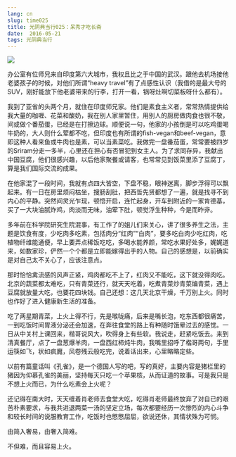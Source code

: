 ```yaml
---
lang: cn
slug: time025
title: 光阴典当行025：呆秀才吃长斋
date:  2016-05-21
tags: 光阴典当行
---
```

<!-- more -->
![](/uploads/time025.jpg)

办公室有位师兄来自印度第六大城市，我权且比之于中国的武汉。跟他去机场接他老婆孩子的时候，对他们所谓“heavy travel”有了点感性认识（我借的是最大号的SUV，刚好能放下他老婆带来的行李，打开一看，锅呀灶啊切菜板呀什么都有）。

我到了亚省的头两个月，就住在印度师兄家。他们是素食主义者，常常热情提供给我大量的咖喱、花菜和酸奶，我在别人家里暂住，用别人的厨房做肉食也很不敬，间或做个番茄蛋，已经是在打擦边球。顺便说一句，他家的小孩倒是可以吃鸡蛋喝牛奶的，大人则什么荤都不吃，但印度也有所谓的fish-vegan和beef-vegan，意即这种人看来鱼或牛肉也是素，可以当素菜吃。我做完一盘番茄蛋，常常要被四岁的Sriram分走一多半，心里还在担心有否冒犯到女主人。为了求同存异，我献出中国豆腐，他们很感兴趣，以后他家聚餐或请客，也常常见到饭菜里添了豆腐丁，算是我们国际交流的成果。

在他家混了一段时间，我就有点四大皆空，下盘不稳，眼神迷离，脚步浮得可以飘起来。有一日在房里烦闷枯坐，搜肠刮肚，把西哲先贤都想了一遍，就是找寻不到内心的平静。突然间灵光乍现，顿悟开启，连忙起身，开车到附近的一家肯德基，买了一大块油腻炸鸡，肉淡而无味，油荤下肚，顿觉浮生种种，今是而昨非。

多年前在科学院研究生院混事，有工作了的姐儿们来关心，讲了很多养生之法，主题是饮食有度，少吃肉多吃素，包括肉分“红肉”“白肉”，要多吃白肉少吃红肉，吃植物纤维能通便，早上要弄点稀饭吃吃，多喝水能养颜，常吃水果好处多，娓娓道来，如数家珍，俨然一个个都是立即能嫁得出手的人物。自己的感想是，以前确实是对自己太不关心了，应该注意点。

那时恰恰禽流感的风声正紧，鸡肉都吃不上了，红肉又不能吃，这下就没得肉吃。北京的蔬菜都太难吃，只有青菜还行，就天天吃着，吃煮青菜炒青菜煸青菜，遇上豆腐就放量大吃，也要花四块钱。自己还想：这几天北京干燥，千万别上火。同时也作好了进入健康新生活的准备。

吃了两星期青菜，上火上得不行，先是喉咙痛，后来是嘴长泡，吃东西都很痛苦，一到吃饭时间胃液分泌还会加速，在奔往食堂的路上有种随时饿晕过去的感觉。一日从中关村上课回来，楷哥说风大，吹得身上有些软。我说走，赶紧吃饭去。来到清真餐厅，点了一盘葱爆羊肉，一盘西红柿炖牛肉，我嘴里招呼了楷哥两句，手里运筷如飞，状如疯魔，风卷残云般吃完，说着话出来，心里略略定些。

以前有篇童话叫《孔雀》，是一个德国人写的吧，写的真好，主要内容是猪栏里的猪因为仰慕孔雀的美丽，坚持每天只吃一个苹果核，从而证道的故事。可是我只是不想上火而已，为什么吃素会上火呢？

还记得在南大时，天天缠着肖老师去食堂大吃，吃得肖老师最终放弃了对自已的艰苦朴素要求，与我共进退两菜一汤的坚定立场，每次都要经历一次惨烈的内心斗争和较长时间的说服教育工作，吃饭时也憋憋屈屈，欲说还休，其情状殊为可悯。

由简入奢易，由奢入简难。

不但难，而且容易上火。　